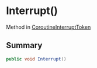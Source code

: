 # Interrupt()

Method in [CoroutineInterruptToken](./)

## Summary

```csharp
public void Interrupt()
```
